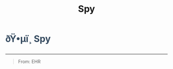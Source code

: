 ﻿---
lang: en-US
title: Spy
prev: Spiritualist
next: TimeManager
---
# <font color="#34495e">ðŸ•µï¸ <b>Spy</b></font> <Badge text="Support" type="tip" vertical="middle"/>
---

> From: EHR


